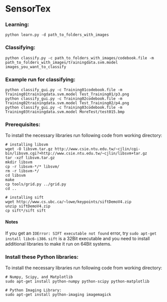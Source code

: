 # SensorTex

### Learning:
    python learn.py -d path_to_folders_with_images 

### Classifying:
    python classify.py -c path_to_folders_with_images/codebook.file -m path_to_folders_with_images/trainingdata.svm.model images_you_want_to_classify

### Example run for classifying:
    python classify_gui.py -c Training01codebook.file -m Training01trainingdata.svm.model Test_Training01/p3.png
    python classify_gui.py -c Training02codebook.file -m Training02trainingdata.svm.model Test_Training02/p4.png
    python classify_gui.py -c Training03codebook.file -m Training03trainingdata.svm.model MoreTest/test015.bmp


### Prerequisites:

To install the necessary libraries run following code from working directory:

    # installing libsvm
    wget -O libsvm.tar.gz http://www.csie.ntu.edu.tw/~cjlin/cgi-bin/libsvm.cgi?+http://www.csie.ntu.edu.tw/~cjlin/libsvm+tar.gz
    tar -xzf libsvm.tar.gz
    mkdir libsvm
    cp -r libsvm-*/* libsvm/
    rm -r libsvm-*/
    cd libsvm
    make
    cp tools/grid.py ../grid.py
    cd ..
    
    # installing sift
    wget http://www.cs.ubc.ca/~lowe/keypoints/siftDemoV4.zip
    unzip siftDemoV4.zip
    cp sift*/sift sift
    

#### Notes
If you get an `IOError: SIFT executable not found` error, try `sudo apt-get install libc6-i386`. `sift` is a 32Bit executable and you need to install additional libraries to make it run on 64Bit systems.
    
### Install these Python libraries:

To install the necessary libraries run following code from working directory:

    # Numpy, Scipy, and Matplotlib
    sudo apt-get install python-numpy python-scipy python-matplotlib
    
    # Python Imaging Library:
    sudo apt-get install python-imaging imagemagick
